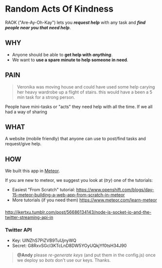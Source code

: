 # Random Acts Of Kindness

RAOK ("Are-Ay-Oh-Kay") lets you ***request help*** with any task 
and ***find people near you that need help***.

## WHY 

- Anyone should be able to **get help with** ***anything***.
- We want to **use a spare minute to help someone in need**.

## PAIN

> Veronika was moving house and could have used some help
> carying her heavy wardrobe up a flight of stairs.
> this would have a been a 5 min task for a strong person.

People have mini-tasks or "acts" they need help with all the time.
If we all had a way of sharing 

## WHAT 

A website (mobile friendly) that anyone can use to post/find tasks and request/give help.


## HOW

We built this app in [Meteor](https://www.meteor.com/).

If you are new to meteor, we suggest you look at (*try*) one of the tutorials:
- Easiest "From Scratch" tutorial: https://www.openshift.com/blogs/day-15-meteor-building-a-web-app-from-scratch-in-meteor
- More tutorials (if you need them) https://www.meteor.com/learn-meteor

### 

http://ikertxu.tumblr.com/post/56686134143/node-js-socket-io-and-the-twitter-streaming-api-in


### Twitter API 

- Key: UlNZhS7PiZVB9TuUjnyWQ
- Secret: G8RxvSGcI3KTcLnD8DW5YOyUQkjYf0tsH34J90

> **@Andy** please *re-generate keys* (and put them in the config.js) 
> once we deploy so *bots* don't use our keys. Thanks.